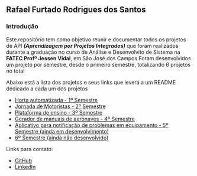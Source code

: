 ## Rafael Furtado Rodrigues dos Santos

### Introdução
Este repositório tem como objetivo reunir e documentar todos os projetos de API ***(Aprendizagem por Projetos Integrados)*** que foram realizados durante a graduação no curso de Análise e Desenvolvito de Sistema na **FATEC Profº Jessen Vidal**, em São José dos Campos
Foram desenvolvidos um projeto por semestre, desde o primeiro semestre, totalizando 6 projetos no total

Abaixo está a lista dos projetos e seus links que leverá a um README dedicado a cada um dos projetos

- [Horta automatizada - 1º Semestre](https://github.com/Syank/portifolio-TG-fatec/tree/main/primeiroSemestre)
- [Jornada de Motoristas - 2º Semestre](https://github.com/Syank/PI-JornadaDeMotoristas)
- [Plataforma de ensino - 3º Semestre](https://github.com/Syank/API-RGBA)
- [Gerador de manuais de aeronaves - 4º Semestre](https://github.com/Syank/AirplaneDocGenerator)
- [Aplicativo para notificação de problemas em equipamento - 5º Semestre (ainda em desenvolvimento)](#)
- [6º Semestre (ainda não desenvolvido)](#)


Links para contato:
- [GitHub](https://github.com/Syank)
- [LinkedIn](https://www.linkedin.com/in/rafael-furtado-613a9712a/)